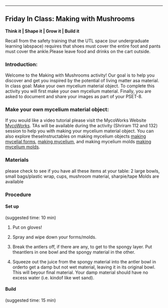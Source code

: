 
_________________________________________________________

## Friday In Class: Making with Mushrooms
**Think it |  Shape it |  Grow it |  Build it**

Recall from the safety training that the UTL space (our undergraduate learning labspace) requires that 
shoes must cover the entire foot and pants must cover the ankle.Please leave food and drinks on the cart outside.


### Introduction:
Welcome to the Making with Mushrooms activity!
Our goal is to help you discover and get you inspired by the potential of living matter asa material.
In class goal: Make your own mycelium material object.
To complete this activity you will first make your own mycelium material.
Finally, you are asked to document and share your images as part of your PSET-8.


### Make your own mycelium material object:
If you would like a video tutorial please visit the MycoWorks Website [MycoWorks](https://www.youtube.com/watch?reload=9&v=c6nurN-Hii8). 
TAs will be available during the activity (Shriram 112 and 132) session to help you with making your mycelium material object. You can also explore theseInstructables on making mycelium objects [making mycelial forms](https://www.instructables.com/id/Mycelial-Forms/), [making mycelium](https://www.instructables.com/id/Making-Mycelium/), and making mycelium molds [making mycelium molds](https://www.instructables.com/id/Mycelium-Molds/).


### Materials
please check to see if you have all these items at your table:
2 large bowls, small bags/plastic wrap, cups, mushroom material, sharpie/tape
Molds are available

### Procedure

#### Set up 
(suggested time: 10 min)

1. Put on gloves!

2. Spray and wipe down your forms/molds.

3. Break the antlers off, if there are any, to get to the spongy layer. Put theantlers in one bowl and the spongy material in the other.

4. Squeeze out the juice from the spongy material into the antler bowl in orderto get a damp but not wet material, leaving it in its original bowl. This will beyour final material. Your damp material should have no excess water (i.e. kindof like wet sand).

#### Build 
(suggested time: 15 min)
